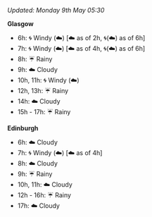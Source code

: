 *Updated: Monday 9th May 05:30*

**Glasgow**

* 6h: :cyclone: Windy (:cloud:) [:cloud: as of 2h, :cyclone:(:cloud:) as of 6h]
* 7h: :cyclone: Windy (:cloud:) [:cloud: as of 4h, :cyclone:(:cloud:) as of 6h]
* 8h: :umbrella: Rainy
* 9h: :cloud: Cloudy
* 10h, 11h: :cyclone: Windy (:cloud:)
* 12h, 13h: :umbrella: Rainy
* 14h: :cloud: Cloudy
* 15h - 17h: :umbrella: Rainy

**Edinburgh**

* 6h: :cloud: Cloudy
* 7h: :cyclone: Windy (:cloud:) [:cloud: as of 4h]
* 8h: :cloud: Cloudy
* 9h: :umbrella: Rainy
* 10h, 11h: :cloud: Cloudy
* 12h - 16h: :umbrella: Rainy
* 17h: :cloud: Cloudy
